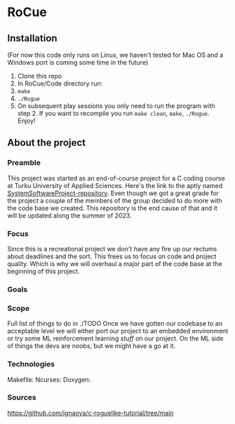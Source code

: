 # RoCue

## Installation
(For now this code only runs on Linux, we haven't tested for Mac OS and a Windows port is coming some time in the future)
1. Clone this repo
2. In RoCue/Code directory run:
  1. `make`
  2. `./Rogue`
  3. On subsequent play sessions you only need to run the program with step 2. If you want to recompile you run `make clean`, `make`, `./Rogue`.
  Enjoy!
## About the project

### Preamble
This project was started as an end-of-course project for a C coding course at Turku University of Applied Sciences. Here's the link to the aptly named [SystemSoftwareProject-repository](https://github.com/kaipapar/SystemSoftwareProject). Even though we got a great grade for the project a couple of the members of the group decided to do more with the code base we created. This repository is the end cause of that and it will be updated along the summer of 2023.

### Focus
Since this is a recreational project we don't have any fire up our rectums about deadlines and the sort. This frees us to focus on code and project quality. Which is why we will overhaul a major part of the code base at the beginning of this project.

### Goals

### Scope
Full list of things to do in ./TODO
Once we have gotten our codebase to an acceptable level we will either port our project to an embedded environment or try some ML reinforcement learning _stuff_ on our project. On the ML side of things the devs are noobs, but we might have a go at it.

### Technologies
Makefile:
Ncurses:
Doxygen:

### Sources
https://github.com/ignaoya/c-roguelike-tutorial/tree/main
